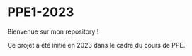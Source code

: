 # PPE1-2023
Bienvenue sur mon repository !

Ce projet a été initié en 2023 dans le cadre du cours de PPE.

